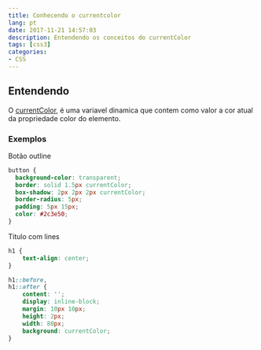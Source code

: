```yaml
---
title: Conhecendo o currentcolor
lang: pt
date: 2017-11-21 14:57:03
description: Entendendo os conceitos do currentColor
tags: [css3]
categories: 
- CSS
---
```

## Entendendo
O [currentColor](https://www.w3.org/TR/css3-color/#currentcolor), é uma variavel dinamica que contem como valor a cor atual da propriedade color do elemento.
### Exemplos
Botão outline
```css
button {
  background-color: transparent;
  border: solid 1.5px currentColor;
  box-shadow: 2px 2px 2px currentColor;
  border-radius: 5px; 
  padding: 5px 15px;
  color: #2c3e50;
}
```
Titulo com lines 
```css
h1 {
    text-align: center;
}

h1::before,
h1::after {
    content: '';
    display: inline-block;
    margin: 10px 10px;
    height: 2px;
    width: 80px;
    background: currentColor;
}
```